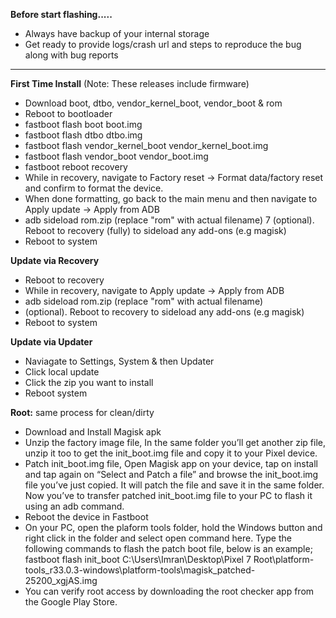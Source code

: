 **Before start flashing.....**

- Always have backup of your internal storage
- Get ready to provide logs/crash url and steps to reproduce the bug along with bug reports

----

**First Time Install**
(Note: These releases include firmware)
- Download boot, dtbo, vendor_kernel_boot, vendor_boot & rom
- Reboot to bootloader
- fastboot flash boot boot.img
- fastboot flash dtbo dtbo.img
- fastboot flash vendor_kernel_boot vendor_kernel_boot.img
- fastboot flash vendor_boot vendor_boot.img
- fastboot reboot recovery
- While in recovery, navigate to Factory reset -> Format data/factory reset and confirm to format the device.
- When done formatting, go back to the main menu and then navigate to Apply update -> Apply from ADB
- adb sideload rom.zip (replace "rom" with actual filename)
7 (optional). Reboot to recovery (fully) to sideload any add-ons (e.g magisk)
- Reboot to system

**Update via Recovery**
- Reboot to recovery
- While in recovery, navigate to Apply update -> Apply from ADB
- adb sideload rom.zip (replace "rom" with actual filename)
- (optional). Reboot to recovery to sideload any add-ons (e.g magisk)
- Reboot to system 

**Update via Updater**
- Naviagate to Settings, System & then Updater
- Click local update
- Click the zip you want to install
- Reboot system

**Root:** same process for clean/dirty
- Download and Install Magisk apk
- Unzip the factory image file, In the same folder you’ll get another zip file, unzip it too to get the init_boot.img file and copy it to your Pixel device.
- Patch init_boot.img file, Open Magisk app on your device, tap on install and tap again on “Select and Patch a file” and browse the init_boot.img file you’ve just copied. It will patch the file and save it in the same folder. Now you’ve to transfer patched init_boot.img file to your PC to flash it using an adb command.
- Reboot the device in Fastboot
- On your PC, open the plaform tools folder, hold the Windows button and right click in the folder and select open command here. Type the following commands to flash the patch boot file, below is an example; fastboot flash init_boot C:\Users\Imran\Desktop\Pixel 7 Root\platform-tools_r33.0.3-windows\platform-tools\magisk_patched-25200_xgjAS.img
- You can verify root access by downloading the root checker app from the Google Play Store.



